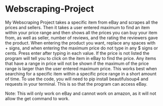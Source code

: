 # Webscraping-Project
My Webscraping Project takes a specific item from eBay and scrapes all the prices and sellers. Then it takes a user entered maximum to find an item within your price range and then shows all the prices you can buy your item from, as well as seller, number of reviews, and the rating the reviewers gave the product.
When entering the product you want, replace any spaces with + signs, and when entering the maximum price do not type in any $ signs or cents. Press enter after typing in each value. If the price is not listed the program will tell you to click on the item in eBay to find the price. Any items that have a range in price will not be shown if the maximum of the price range is larger than the user entered maximum price. 
This works best when searching for a specific item within a specific price range in a short amount of time.
To use the code, you will need to pip install beautifulsoup4 and requests in your terminal. This is so that the program can access eBay.

Note: This will only work on eBay and cannot work on amazon, as it will not allow the get command to work.
